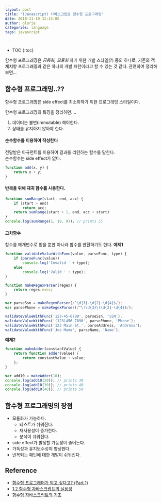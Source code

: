 ```yaml
---
layout: post
title: "(Javascript) 자바스크립트 함수형 프로그래밍"
date: 2018-11-19 12:15:00
author: gloria
categories: language
tags: javascript

---
```


* TOC
{:toc}

함수형 프로그래밍은 *공통화, 모듈화* 하기 위한 개발 스타일(?) 중의 하나로, 
기존의 객체지향 프로그래밍과 같은 하나의 개발 패턴이라고 할 수 있는 것 같다.
관련하여 정리해보면...

## 함수형 프로그래밍..??
함수형 프로그래밍은 side effect를 최소화하기 위한 프로그래밍 스타일이다.

함수형 프로그래밍의 특징을 정리하면....
1. 데이터는 불변(immutable) 해야한다.
2. 상태를 유지하지 않아야 한다.

#### 순수함수를 이용하여 작성한다
전달받은 아규먼트를 이용하여 결과를 리턴하는 함수를 말한다.     
순수함수는 side effect가 없다.
```javascript
function add(x, y) {
    return x + y;
}
```

#### 반복을 위해 재귀 함수를 사용한다.
```javascript
function sumRange(start, end, acc) {
    if (start > end)
        return acc;
    return sumRange(start + 1, end, acc + start)
}
console.log(sumRange(1, 10, 0)); // prints 55
```

#### 고차함수
함수를 매개변수로 받을 뿐만 아니라 함수를 반환하기도 한다.
**예제1**     
```javascript
function validateValueWithFunc(value, parseFunc, type) {
    if (parseFunc(value))
        console.log('Invalid ' + type);
    else
        console.log('Valid ' + type);
}

function makeRegexParser(regex) {
    return regex.exec;
}

var parseSsn = makeRegexParser(/^\d{3}-\d{2}-\d{4}$/);
var parsePhone = makeRegexParser(/^\(\d{3}\)\d{3}-\d{4}$/);

validateValueWithFunc('123-45-6789', parseSsn, 'SSN');
validateValueWithFunc('(123)456-7890', parsePhone, 'Phone');
validateValueWithFunc('123 Main St.', parseAddress, 'Address');
validateValueWithFunc('Joe Mama', parseName, 'Name');
```

**예제2**     
```javascript
function makeAdder(constantValue) {
    return function adder(value) {
        return constantValue + value;
    };
}

var add10 = makeAdder(10);
console.log(add10(20)); // prints 30
console.log(add10(30)); // prints 40
console.log(add10(40)); // prints 50
```




## 함수형 프로그래밍의 장점
- 모듈화가 가능하다.
	- 테스트가 쉬워진다.
	- 재사용성이 증가한다.
	- 분석이 쉬워진다.
- side effect가 발생할 가능성이 줄어든다.
- 가독성과 유지보수성이 향상한다.
- 반복되는 패턴에 대한 개발이 쉬워진다.


## Reference
- [함수형 프로그래머가 되고 싶다고? (Part 1)](https://github.com/FEDevelopers/tech.description/wiki/%ED%95%A8%EC%88%98%ED%98%95-%ED%94%84%EB%A1%9C%EA%B7%B8%EB%9E%98%EB%A8%B8%EA%B0%80-%EB%90%98%EA%B3%A0-%EC%8B%B6%EB%8B%A4%EA%B3%A0%3F-(Part-1))
- [1.2 함수형 자바스크립트의 실용성](https://github.com/indongyoo/functional-javascript/wiki/1.2-%ED%95%A8%EC%88%98%ED%98%95-%EC%9E%90%EB%B0%94%EC%8A%A4%ED%81%AC%EB%A6%BD%ED%8A%B8%EC%9D%98-%EC%8B%A4%EC%9A%A9%EC%84%B1)
- [함수형 자바스크립트의 기초](http://merong.city/p/fpjs-prelude/0)